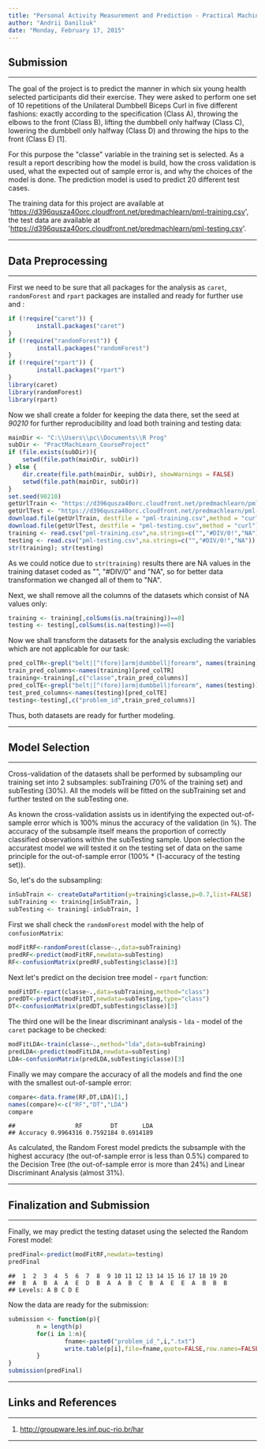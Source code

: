 ```yaml
---
title: "Personal Activity Measurement and Prediction - Practical Machine Learning Course Project"
author: "Andrii Daniliuk"
date: "Monday, February 17, 2015"
---
```


## Submission

---

The goal of the project is to predict the manner in which six young health selected participants did their exercise. They were asked to perform one set of 10 repetitions of the Unilateral Dumbbell Biceps Curl in five different fashions: exactly according to the specification (Class A), throwing the elbows to the front (Class B), lifting the dumbbell only halfway (Class C), lowering the dumbbell only halfway (Class D) and throwing the hips to the front (Class E) [1]. 

For this purpose the "classe" variable in the training set is selected. As a result a report describing how the model is build, how the cross validation is used, what the expected out of sample error is, and why the choices of the model is done. The prediction model is used to predict 20 different test cases.

The training data for this project are available at 'https://d396qusza40orc.cloudfront.net/predmachlearn/pml-training.csv', the test data are available at 'https://d396qusza40orc.cloudfront.net/predmachlearn/pml-testing.csv'.

---

## Data Preprocessing

---

First we need to be sure that all packages for the analysis as `caret`, `randomForest` and `rpart` packages are installed and ready for further use and :


```r
if (!require("caret")) { 
        install.packages("caret") 
}
if (!require("randomForest")) { 
        install.packages("randomForest") 
}
if (!require("rpart")) { 
        install.packages("rpart") 
}
library(caret)
library(randomForest)
library(rpart)
```

Now we shall create a folder for keeping the data there, set the seed at *90210*  for further reproducibility and load both training and testing data:


```r
mainDir <- "C:\\Users\\pc\\Documents\\R Prog"
subDir <- "PractMachLearn_CourseProject"
if (file.exists(subDir)){
    setwd(file.path(mainDir, subDir))
} else {
    dir.create(file.path(mainDir, subDir), showWarnings = FALSE)
    setwd(file.path(mainDir, subDir))
}
set.seed(90210)
getUrlTrain <- "https://d396qusza40orc.cloudfront.net/predmachlearn/pml-training.csv"
getUrlTest <- "https://d396qusza40orc.cloudfront.net/predmachlearn/pml-testing.csv"
download.file(getUrlTrain, destfile = "pml-training.csv",method = "curl")
download.file(getUrlTest, destfile = "pml-testing.csv",method = "curl")
training <- read.csv("pml-training.csv",na.strings=c("","#DIV/0!","NA"))
testing <- read.csv("pml-testing.csv",na.strings=c("","#DIV/0!","NA"))
str(training); str(testing)
```

As we could notice due to `str(training)` results there are NA values in the training dataset coded as "", "#DIV/0" and "NA", so for better data transformation we changed all of them to "NA".

Next, we shall remove all the columns of the datasets which consist of NA values only:


```r
training <- training[,colSums(is.na(training))==0]
testing <- testing[,colSums(is.na(testing))==0]
```

Now we shall transform the datasets for the analysis excluding the variables which are not applicable for our task:


```r
pred_colTR<-grepl("belt|[^(fore)]arm|dumbbell|forearm", names(training))
train_pred_columns<-names(training)[pred_colTR]
training<-training[,c("classe",train_pred_columns)]
pred_colTE<-grepl("belt|[^(fore)]arm|dumbbell|forearm", names(testing))
test_pred_columns<-names(testing)[pred_colTE]
testing<-testing[,c("problem_id",train_pred_columns)]
```

Thus, both datasets are ready for further modeling.

---

## Model Selection

---

Cross-validation of the datasets shall be performed by subsampling our training set into 2 subsamples: subTraining (70% of the training set) and subTesting (30%). All the models will be fitted on the subTraining set and further tested on the subTesting one.

As known the cross-validation assists us in identifying the expected out-of-sample error which is 100% minus the accuracy of the validation (in %). The accuracy of the subsample itself means the proportion of correctly classified observations within the subTesting sample. Upon selection the accuratest model we will tested it on the testing set of data on the same principle for the out-of-sample error (100% * (1-accuracy of the testing set)).

So, let's do the subsampling:


```r
inSubTrain <- createDataPartition(y=training$classe,p=0.7,list=FALSE)
subTraining <- training[inSubTrain, ]
subTesting <- training[-inSubTrain, ]
```

First we shall check the `randomForest` model with the help of `confusionMatrix`:


```r
modFitRF<-randomForest(classe~.,data=subTraining)
predRF<-predict(modFitRF,newdata=subTesting)
RF<-confusionMatrix(predRF,subTesting$classe)[3]
```

Next let's predict on the decision tree model - `rpart` function:


```r
modFitDT<-rpart(classe~.,data=subTraining,method="class")
predDT<-predict(modFitDT,newdata=subTesting,type="class")
DT<-confusionMatrix(predDT,subTesting$classe)[3]
```

The third one will be the linear discriminant analysis - `lda` - model of the `caret` package to be checked:


```r
modFitLDA<-train(classe~.,method="lda",data=subTraining)
predLDA<-predict(modFitLDA,newdata=subTesting)
LDA<-confusionMatrix(predLDA,subTesting$classe)[3]
```

Finally we may compare the accuracy of all the models and find the one with the smallest out-of-sample error:


```r
compare<-data.frame(RF,DT,LDA)[1,]
names(compare)<-c("RF","DT","LDA")
compare
```

```
##                 RF        DT       LDA
## Accuracy 0.9964316 0.7592184 0.6914189
```

As calculated, the Random Forest model predicts the subsample with the highest accuracy (the out-of-sample error is less than 0.5%) compared to the Decision Tree (the out-of-sample error is more than 24%) and Linear Discriminant Analysis (almost 31%).

---

## Finalization and Submission

---

Finally, we may predict the testing dataset using the selected the Random Forest model:


```r
predFinal<-predict(modFitRF,newdata=testing)
predFinal
```

```
##  1  2  3  4  5  6  7  8  9 10 11 12 13 14 15 16 17 18 19 20 
##  B  A  B  A  A  E  D  B  A  A  B  C  B  A  E  E  A  B  B  B 
## Levels: A B C D E
```

Now the data are ready for the submission:


```r
submission <- function(p){
        n = length(p)
        for(i in 1:n){
                fname<-paste0("problem_id_",i,".txt")
                write.table(p[i],file=fname,quote=FALSE,row.names=FALSE,col.names=FALSE)
        }
}
submission(predFinal)
```

---

## Links and References

---

1. http://groupware.les.inf.puc-rio.br/har

---

